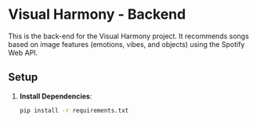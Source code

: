 # Visual Harmony - Backend

This is the back-end for the Visual Harmony project. It recommends songs based on image features (emotions, vibes, and objects) using the Spotify Web API.

## Setup

1. **Install Dependencies**:
   ```bash
   pip install -r requirements.txt